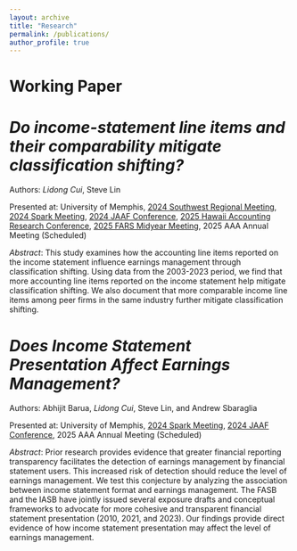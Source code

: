 ```yaml
---
layout: archive
title: "Research"
permalink: /publications/
author_profile: true
---
```


Working Paper
======


*Do income-statement line items and their comparability mitigate classification shifting?*
======

Authors: *Lidong Cui*, Steve Lin

Presented at: University of Memphis, [2024 Southwest Regional Meeting](https://aaahq.org/Meetings/2024/Southwest%2520Region%2520Meeting/Program), [2024 Spark Meeting](https://aaahq.org/Meetings/2024/Spark/program), [2024 JAAF Conference](https://860c7ea363.clvaw-cdnwnd.com/2f242be74153b5d45d4f09b0e499dd3b/200000158-f02dbf02dd/Program_JAAF%20Conference%202024.pdf?ph=860c7ea363), [2025 Hawaii Accounting Research Conference](https://manoa.hawaii.edu/harc/wp-content/uploads/2024/12/HARC-2025-Program-12.27.2024-publication-version.pdf), [2025 FARS Midyear Meeting](https://aaahq.org/Meetings/2025/FARS-Midyear-Meeting/Program), 2025 AAA Annual Meeting (Scheduled)

*Abstract*:
This study examines how the accounting line items reported on the income statement influence earnings management through classification shifting. Using data from the 2003-2023 period, we find that more accounting line items reported on the income statement help mitigate classification shifting. We also document that more comparable income line items among peer firms in the same industry further mitigate classification shifting. 

*Does Income Statement Presentation Affect Earnings Management?*
======

Authors: Abhijit Barua, *Lidong Cui*, Steve Lin, and Andrew Sbaraglia

Presented at: University of Memphis, [2024 Spark Meeting](https://aaahq.org/Meetings/2024/Spark/program), [2024 JAAF Conference](https://860c7ea363.clvaw-cdnwnd.com/2f242be74153b5d45d4f09b0e499dd3b/200000158-f02dbf02dd/Program_JAAF%20Conference%202024.pdf?ph=860c7ea363), 2025 AAA Annual Meeting (Scheduled) 

*Abstract*:
Prior research provides evidence that greater financial reporting transparency facilitates the detection of earnings management by financial statement users. This increased risk of detection should reduce the level of earnings management. We test this conjecture by analyzing the association between income statement format and earnings management. The FASB and the IASB have jointly issued several exposure drafts and conceptual frameworks to advocate for more cohesive and transparent financial statement presentation (2010, 2021, and 2023). Our findings provide direct evidence of how income statement presentation may affect the level of earnings management.


